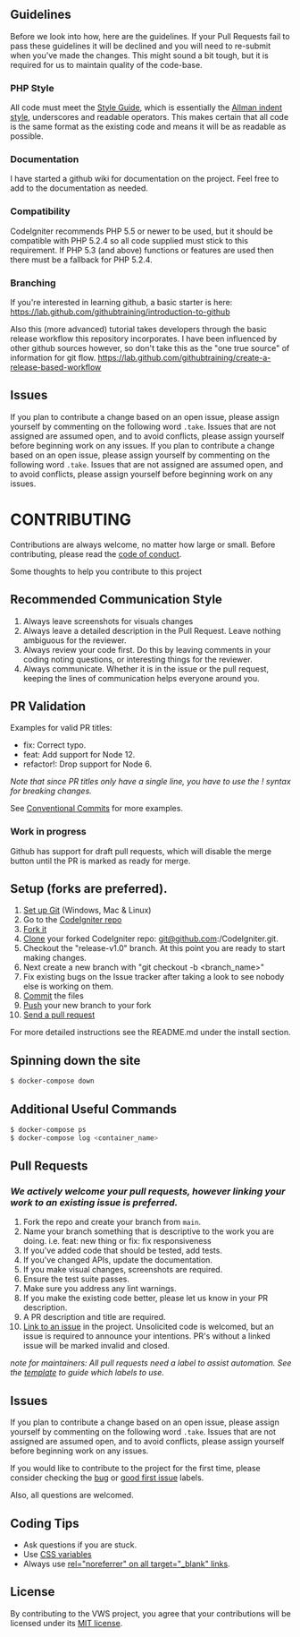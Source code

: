 ## Guidelines

Before we look into how, here are the guidelines. If your Pull Requests fail
to pass these guidelines it will be declined and you will need to re-submit
when you’ve made the changes. This might sound a bit tough, but it is required
for us to maintain quality of the code-base.

### PHP Style

All code must meet the [Style Guide](https://codeigniter.com/userguide3/general/styleguide.html), which is
essentially the [Allman indent style](https://en.wikipedia.org/wiki/Indent_style#Allman_style), underscores and readable operators. This makes certain that all code is the same format as the existing code and means it will be as readable as possible.

### Documentation

I have started a github wiki for documentation on the project. Feel free to add to the documentation as needed.

### Compatibility

CodeIgniter recommends PHP 5.5 or newer to be used, but it should be
compatible with PHP 5.2.4 so all code supplied must stick to this
requirement. If PHP 5.3 (and above) functions or features are used then
there must be a fallback for PHP 5.2.4.

### Branching

If you're interested in learning github, a basic starter is here: 
https://lab.github.com/githubtraining/introduction-to-github

Also this (more advanced) tutorial takes developers through the basic release workflow this repository incorporates. I have been influenced by other github sources however, so don't take this as the "one true source" of information for git flow.
https://lab.github.com/githubtraining/create-a-release-based-workflow

## Issues


If you plan to contribute a change based on an open issue, please assign yourself by commenting on the following word `.take`. Issues that are not assigned are assumed open, and to avoid conflicts, please assign yourself before beginning work on any issues.	If you plan to contribute a change based on an open issue, please assign yourself by commenting on the following word `.take`. Issues that are not assigned are assumed open, and to avoid conflicts, please assign yourself before beginning work on any issues.

# CONTRIBUTING

Contributions are always welcome, no matter how large or small. Before contributing,
please read the [code of conduct](CODE_OF_CONDUCT.md).

Some thoughts to help you contribute to this project

## Recommended Communication Style

1. Always leave screenshots for visuals changes
1. Always leave a detailed description in the Pull Request. Leave nothing ambiguous for the reviewer.
1. Always review your code first. Do this by leaving comments in your coding noting questions, or interesting things for the reviewer.
1. Always communicate. Whether it is in the issue or the pull request, keeping the lines of communication helps everyone around you.
## PR Validation
Examples for valid PR titles:

- fix: Correct typo.
- feat: Add support for Node 12.
- refactor!: Drop support for Node 6.

_Note that since PR titles only have a single line, you have to use the ! syntax for breaking changes._

See [Conventional Commits](https://www.conventionalcommits.org/en/v1.0.0/) for more examples.

### Work in progress
Github has support for draft pull requests, which will disable the merge button until the PR is marked as ready for merge.

## Setup (forks are preferred).

1. [Set up Git](https://help.github.com/en/articles/set-up-git) (Windows, Mac & Linux)
1. Go to the [CodeIgniter repo](https://github.com/bcit-ci/CodeIgniter)
1. [Fork it](https://help.github.com/en/articles/fork-a-repo)
1. [Clone](https://help.github.com/en/articles/fetching-a-remote#clone) your forked CodeIgniter repo: git@github.com:<your-name>/CodeIgniter.git.
1. Checkout the "release-v1.0" branch. At this point you are ready to start making changes.
1. Next create a new branch with "git checkout -b <branch_name>"
1. Fix existing bugs on the Issue tracker after taking a look to see nobody else is working on them.
1. [Commit](https://help.github.com/en/articles/adding-a-file-to-a-repository-using-the-command-line) the files
1. [Push](https://help.github.com/en/articles/pushing-to-a-remote) your new branch to your fork
1. [Send a pull request](https://help.github.com/en/articles/creating-a-pull-request)


For more detailed instructions see the README.md under the install section.

## Spinning down the site

```sh
$ docker-compose down
```

## Additional Useful Commands

```sh
$ docker-compose ps
$ docker-compose log <container_name>
```

## Pull Requests

### _We actively welcome your pull requests, however linking your work to an existing issue is preferred._

1. Fork the repo and create your branch from `main`.
1. Name your branch something that is descriptive to the work you are doing. i.e. feat: new thing or fix: fix responsiveness
1. If you've added code that should be tested, add tests.
1. If you've changed APIs, update the documentation.
1. If you make visual changes, screenshots are required.
1. Ensure the test suite passes.
1. Make sure you address any lint warnings.
1. If you make the existing code better, please let us know in your PR description.
1. A PR description and title are required. 
1. [Link to an issue](https://help.github.com/en/github/writing-on-github/autolinked-references-and-urls) in the project. Unsolicited code is welcomed, but an issue is required to announce your intentions. PR's without a linked issue will be marked invalid and closed.

*note for maintainers: All pull requests need a label to assist automation. See the [template](https://github.com/open-sauced/open-sauced/blob/HEAD/.github/release-drafter.yml) to guide which labels to use.*

## Issues

If you plan to contribute a change based on an open issue, please assign yourself by commenting on the following word `.take`. Issues that are not assigned are assumed open, and to avoid conflicts, please assign yourself before beginning work on any issues.

If you would like to contribute to the project for the first time, please consider checking the [bug](https://github.com/CodeItQuick/VWS-Open-Source/issues?q=is%3Aissue+is%3Aopen+label%3A%22%F0%9F%90%9B+bug%22) or [good first issue](https://github.com/CodeItQuick/VWS-Open-Source/issues?q=is%3Aissue+is%3Aopen+label%3A%22good+first+issue%22) labels. 

Also, all questions are welcomed.

## Coding Tips
- Ask questions if you are stuck. 
- Use [CSS variables](https://github.com/open-sauced/open-sauced/blob/HEAD/src/styles/variables.js)
- Always use [rel="noreferrer" on all target="_blank" links](https://web.dev/external-anchors-use-rel-noopener/). 

## License

By contributing to the VWS project, you agree that your contributions will be licensed
under its [MIT license](LICENSE).
